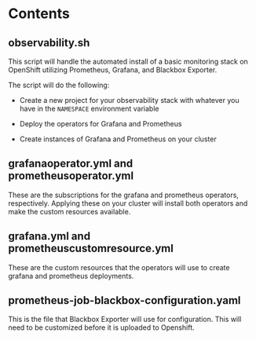 # Contents

## observability.sh
This script will handle the automated install of a basic monitoring stack on OpenShift utilizing Prometheus, Grafana, and Blackbox Exporter.

The script will do the following:

- Create a new project for your observability stack with whatever you have in the `NAMESPACE` environment variable

- Deploy the operators for Grafana and Prometheus

- Create instances of Grafana and Prometheus on your cluster


## grafanaoperator.yml and prometheusoperator.yml
These are the subscriptions for the grafana and prometheus operators, respectively. Applying these on your cluster will install both operators and make the custom resources available.

## grafana.yml and prometheuscustomresource.yml
These are the custom resources that the operators will use to create grafana and prometheus deployments.

## prometheus-job-blackbox-configuration.yaml
This is the file that Blackbox Exporter will use for configuration. This will need to be customized before it is uploaded to Openshift.
